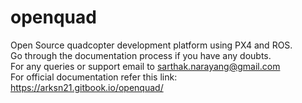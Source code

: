 # openquad
Open Source quadcopter development platform using PX4 and ROS.<br/>
Go through the documentation process if you have any doubts.<br/>
For any queries or support email to sarthak.narayang@gmail.com<br/>
For official documentation refer this link: https://arksn21.gitbook.io/openquad/